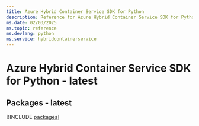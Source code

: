 ```yaml
---
title: Azure Hybrid Container Service SDK for Python
description: Reference for Azure Hybrid Container Service SDK for Python
ms.date: 02/03/2025
ms.topic: reference
ms.devlang: python
ms.service: hybridcontainerservice
---
```

# Azure Hybrid Container Service SDK for Python - latest
## Packages - latest
[!INCLUDE [packages](hybrid-container-service-index.md)]